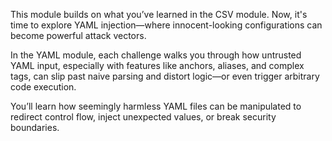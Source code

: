 This module builds on what you’ve learned in the CSV module. Now, it's time to explore YAML injection—where innocent-looking configurations can become powerful attack vectors.

In the YAML module, each challenge walks you through how untrusted YAML input, especially with features like anchors, aliases, and complex tags, can slip past naive parsing and distort logic—or even trigger arbitrary code execution.

You’ll learn how seemingly harmless YAML files can be manipulated to redirect control flow, inject unexpected values, or break security boundaries.